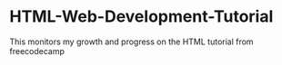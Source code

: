 # HTML-Web-Development-Tutorial
This monitors my growth and progress on the HTML tutorial from freecodecamp
